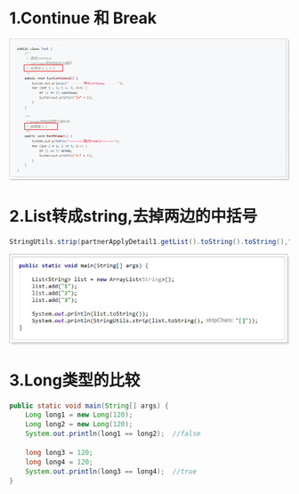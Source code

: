 # **1.Continue 和 Break**

![img](img/clipboa1212rd.png)



# **2.List转成string,去掉两边的中括号**

```java
StringUtils.strip(partnerApplyDetail1.getList().toString().toString(),"[]");
```

<img src="img/clipboard-1576741829859.png" alt="img" style="zoom:150%;" />



# 3.**Long类型的比较**

```java
public static void main(String[] args) {
    Long long1 = new Long(120);
    Long long2 = new Long(120);
    System.out.println(long1 == long2);  //false

    long long3 = 120;
    long long4 = 120;
    System.out.println(long3 == long4);  //true
}
```

